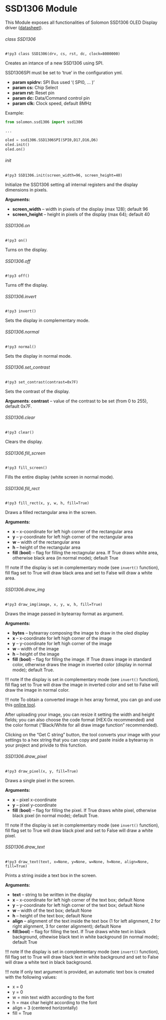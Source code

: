 # SSD1306 Module

This Module exposes all functionalities of Solomon SSD1306 OLED Display driver ([datasheet](https://www.olimex.com/Products/Modules/LCD/MOD-OLED-128x64/resources/SSD1306.pdf)).

###### class SSD1306

```#!py3 class SSD1306(drv, cs, rst, dc, clock=8000000)```

Creates an intance of a new SSD1306 using SPI.

SSD1306SPI must be set to ‘true’ in the configuration yml.


* **param spidrv:** SPI Bus used ‘( SPI0, … )’
* **param cs:** Chip Select
* **param rst:** Reset pin
* **param dc:** Data/Command control pin
* **param clk:** Clock speed, default 8MHz


Example:

```py
from solomon.ssd1306 import ssd1306

...

oled = ssd1306.SSD1306SPI(SPI0,D17,D16,D6)
oled.init()
oled.on()
```

<!-- class: SSD1306(drv, rst, clock=400000):

Creates an intance of a new SSD1306 using I2C.

SSD1306I2C must be set to 'true' in the configuration yml

:param drv: I2C Bus used '( I2C0, ... )'
:param rst: Reset pin, optional
:param sa0: Device address bit, default 0
:param clk: Clock speed, default 400kHz

Example: ::

    from solomon.ssd1306 import ssd1306

    ...

    oled = ssd1306.SSD1306(I2C0,rst=D17,clock=400000)
    oled.init()
    oled.on( -->

###### init

```#!py3 SSD1306.init(screen_width=96, screen_height=40)```

Initialize the SSD1306 setting all internal registers and the display dimensions in pixels.


**Arguments:**

    
* **screen_width** – width in pixels of the display (max 128); default 96
* **screen_height** – height in pixels of the display (max 64); default 40


###### SSD1306.on

```#!py3 on()```

Turns on the display.

###### SSD1306.off

```#!py3 off()```

Turns off the display.

###### SSD1306.invert

```#!py3 invert()```

Sets the display in complementary mode.

###### SSD1306.normal

```#!py3 normal()```

Sets the display in normal mode.

###### SSD1306.set_contrast

```#!py3 set_contrast(contrast=0x7F)```

Sets the contrast of the display.

**Arguments**: **contrast** – value of the contrast to be set (from 0 to 255), default 0x7F.


###### SSD1306.clear

```#!py3 clear()```

Clears the display.

###### SSD1306.fill_screen

```#!py3 fill_screen()```

Fills the entire display (white screen in normal mode).

###### SSD1306.fill_rect

```#!py3 fill_rect(x, y, w, h, fill=True)```

Draws a filled rectangular area in the screen.


**Arguments:**

    
* **x** – x-coordinate for left high corner of the rectangular area
* **y** – y-coordinate for left high corner of the rectangular area
* **w** – width of the rectangular area
* **h** – height of the rectangular area
* **fill** (**bool**) – flag for filling the rectagnular area. If True draws white area, otherwise black area (in normal mode); default True


!!! note
	If the display is set in complementary mode (see `invert()` function), fill flag set to True will draw black area and set to False will draw a white area.

###### SSD1306.draw_img

```#!py3 draw_img(image, x, y, w, h, fill=True)```

Draws the image passed in bytearray format as argument.


**Arguments:**

    
* **bytes** – bytearray composing the image to draw in the oled display
* **x** – x-coordinate for left high corner of the image
* **y** – y-coordinate for left high corner of the image
* **w** – width of the image
* **h** – height of the image
* **fill** (**bool**) – flag for filling the image. If True draws image in standard color, otherwise draws the image in inverted color (display in normal mode); default True.


!!! note
	If the display is set in complementary mode (see `invert()` function), fill flag set to True will draw the image in inverted color and set to False will draw the image in normal color.

!!! note
	To obtain a converted image in hex array format, you can go and use this [online tool](http://www.digole.com/tools/PicturetoC_Hex_converter.php).

After uploading your image, you can resize it setting the width and height fields; you can also choose the code format (HEX:0x recommended) and the color format (“Black/White for all draw image function” recommended).

Clicking on the “Get C string” button, the tool converts your image with your settings to a hex string that you can copy and paste inside a bytearray in your project and privide to this function.

###### SSD1306.draw_pixel

```#!py3 draw_pixel(x, y, fill=True)```

Draws a single pixel in the screen.


**Arguments:**

    
* **x** – pixel x-coordinate
* **y** – pixel y-coordinate
* **fill** (**bool**) – flag for filling the pixel. If True draws white pixel, otherwise black pixel (in normal mode); default True.


!!! note
	If the display is set in complementary mode (see `invert()` function), fill flag set to True will draw black pixel and set to False will draw a white pixel.

###### SSD1306.draw_text

```#!py3 draw_text(text, x=None, y=None, w=None, h=None, align=None, fill=True)```

Prints a string inside a text box in the screen.


**Arguments:**

    
* **text** – string to be written in the display
* **x** – x-coordinate for left high corner of the text box; default None
* **y** – y-coordinate for left high corner of the text box; default None
* **w** – width of the text box; default None
* **h** – height of the text box; default None
* **align** – alignment of the text inside the text box (1 for left alignment, 2 for right alignment, 3 for center alignment); default None
* **fill**(**bool**) – flag for filling the text. If True draws white text in black background, othewise black text in white background (in normal mode); default True


!!! note
	If the display is set in complementary mode (see `invert()` function), fill flag set to True will draw black text in white background and set to False will draw a white text in black background.

!!! note
	If only text argument is provided, an automatic text box is created with the following values:

* x = 0
* y = 0
* w = min text width according to the font
* h = max char height according to the font
* align = 3 (centered horizontally)
* fill = True
<!--stackedit_data:
eyJoaXN0b3J5IjpbODk2NzU3MzUzXX0=
-->
